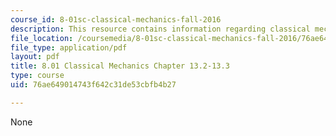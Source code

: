 ```yaml
---
course_id: 8-01sc-classical-mechanics-fall-2016
description: This resource contains information regarding classical mechanics.
file_location: /coursemedia/8-01sc-classical-mechanics-fall-2016/76ae649014743f642c31de53cbfb4b27_MIT8_01F16_chapter13.2_13.3.pdf
file_type: application/pdf
layout: pdf
title: 8.01 Classical Mechanics Chapter 13.2-13.3
type: course
uid: 76ae649014743f642c31de53cbfb4b27

---
```

None
